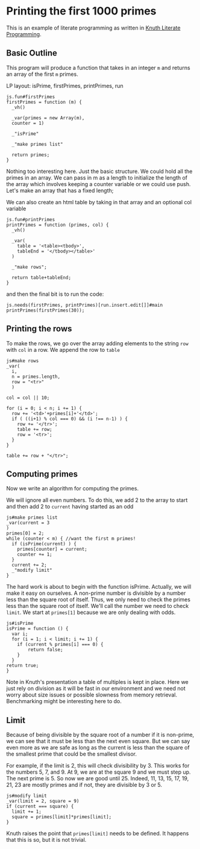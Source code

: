 # Printing the first 1000 primes

This is an example of literate programming as written in [Knuth Literate Programming](http://www.literateprogramming.com/knuthweb.pdf).

## Basic Outline

This program will produce a function that takes in an integer `m` and returns an array of the first `m` primes. 

LP layout: isPrime, firstPrimes, printPrimes, run


    js.fun#firstPrimes
    firstPrimes = function (m) {
      _vh()
      
      _var(primes = new Array(m),
      counter = 1)

      _"isPrime"

      _"make primes list"
  
      return primes;
    }

Nothing too interesting here. Just the basic structure. We could hold all the primes in an array. We can pass in m as a length to initialize the length of the array which involves keeping a counter variable or we could use push. Let's make an array that has a fixed length;

We can also create an html table by taking in that array and an optional col variable

    js.fun#printPrimes
    printPrimes = function (primes, col) {
      _vh()
      
      _var(
        table = '<table><tbody>', 
        tableEnd = '</tbody></table>'
      )

      _"make rows";
  
      return table+tableEnd;
    }

and then the final bit is to run the code: 

    js.needs(firstPrimes, printPrimes)[run.insert.edit[]]#main
    printPrimes(firstPrimes(30));


## Printing the rows

To make the rows, we go over the array adding elements to the string `row` with `col` in a row. We append the row to `table`

    js#make rows
    _var(
      i, 
      n = primes.length,
      row = "<tr>"
      )
    
    col = col || 10;  
    
    for (i = 0; i < n; i += 1) {
      row += '<td>'+primes[i]+'</td>';
      if ( ((i+1) % col === 0) && (i !== n-1) ) {
        row += '</tr>';
        table += row;
        row = '<tr>';
      }
    }
    
    table += row + "</tr>";

## Computing primes

Now we write an algorithm for computing the primes. 

We will ignore all even numbers. To do this, we add 2 to the array to start and then add 2 to `current` having started as an odd

    js#make primes list
    _var(current = 3
    )
    primes[0] = 2;
    while (counter < m) { //want the first m primes!
      if (isPrime(current) ) {
        primes[counter] = current;
        counter += 1;
      }
      current += 2;
      _"modify limit"
    }

The hard work is about to begin with the function isPrime. Actually, we will make it easy on ourselves. A non-prime number is divisible by a number less than the square root of itself. Thus, we only need to check the primes less than the square root of itself. We'll call the number we need to check   `limit`. We start at `primes[1]` because we are only dealing with odds. 

    js#isPrime
    isPrime = function () {
      var i; 
      for (i = 1; i < limit; i += 1) {
        if (current % primes[i] === 0) {
            return false;
        }
      }
    return true;      
    }  

Note in Knuth's presentation a table of multiples is kept in place. Here we just rely on division as it will be fast in our environment and we need not worry about size issues or possible slowness from memory retrieval. Benchmarking might be interesting here to do.

## Limit

Because of being divisible by the square root of a number if it is non-prime, we can see that it must be less than the next even square. But we can say even more as we are safe as long as the current is less than the square of the smallest prime that could be the smallest divisor. 

For example, if the limit is 2, this will check divisibility by 3. This works for the numbers 5, 7, and 9. At 9, we are at the square 9 and we must step up. The next prime is 5. So now we are good until 25. Indeed, 11, 13, 15, 17, 19, 21, 23 are mostly primes and if not, they are divisible by 3 or 5. 

    js#modify limit
    _var(limit = 2, square = 9)
    if (current === square) {
      limit += 1; 
      square = primes[limit]*primes[limit];
    }

Knuth raises the point that `primes[limit]` needs to be defined. It happens that this is so, but it is not trivial. 

